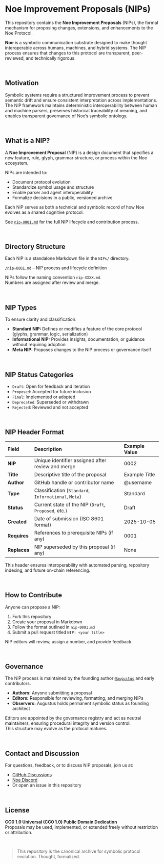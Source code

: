 # Noe Improvement Proposals (NIPs)

This repository contains the **Noe Improvement Proposals** (NIPs), the formal mechanism for proposing changes, extensions, and enhancements to the Noe Protocol.

**Noe** is a symbolic communication substrate designed to make thought interoperable across humans, machines, and hybrid systems. The NIP process ensures that changes to this protocol are transparent, peer-reviewed, and technically rigorous.

<br>

## Motivation

Symbolic systems require a structured improvement process to prevent semantic drift and ensure consistent interpretation across implementations.  The NIP framework maintains deterministic interoperability between human and machine parsers, preserves historical traceability of meaning, and enables transparent governance of Noe’s symbolic ontology.

<br>

## What is a NIP?

A **Noe Improvement Proposal** (NIP) is a design document that specifies a new feature, rule, glyph, grammar structure, or process within the Noe ecosystem.  

NIPs are intended to:

- Document protocol evolution  
- Standardize symbol usage and structure  
- Enable parser and agent interoperability  
- Formalize decisions in a public, versioned archive  

Each NIP serves as both a technical and symbolic record of how Noe evolves as a shared cognitive protocol.

See [`nip-0001.md`](.NIPs/nip-0001.md) for the full NIP lifecycle and contribution process.

<br>

## Directory Structure

Each NIP is a standalone Markdown file in the `NIPs/` directory.

[`/nip-0001.md`](.NIPs/nip-0001.md) – NIP process and lifecycle definition

NIPs follow the naming convention `nip-XXXX.md`.  
Numbers are assigned after review and merge.

<br>

## NIP Types

To ensure clarity and classification:

- **Standard NIP:** Defines or modifies a feature of the core protocol (glyphs, grammar, logic, serialization)  
- **Informational NIP:** Provides insights, documentation, or guidance without requiring adoption  
- **Meta NIP:** Proposes changes to the NIP process or governance itself  

<br>

## NIP Status Categories

- `Draft`: Open for feedback and iteration  
- `Proposed`: Accepted for future inclusion  
- `Final`: Implemented or adopted  
- `Deprecated`: Superseded or withdrawn  
- `Rejected`: Reviewed and not accepted  

<br>

## NIP Header Format

| **Field**     | **Description**                                                   | **Example Value**   |
|:------------|:---------------------------------------------------------------|:-----------------|
| **NIP**    | Unique identifier assigned after review and merge             | 0002            |
| **Title**  | Descriptive title of the proposal                             | Example Title   |
| **Author** | GitHub handle or contributor name                             | @username       |
| **Type**   | Classification (`Standard`, `Informational`, `Meta`)          | Standard        |
| **Status** | Current state of the NIP (`Draft`, `Proposed`, etc.)          | Draft           |
| **Created**| Date of submission (ISO 8601 format)                          | 2025-10-05      |
| **Requires** | References to prerequisite NIPs (if any)                    | 0001            |
| **Replaces** | NIP superseded by this proposal (if any)                    | None            |


This header ensures interoperability with automated parsing, repository indexing, and future on-chain referencing.

<br>

## How to Contribute

Anyone can propose a NIP:

1. Fork this repository  
2. Create your proposal in Markdown  
3. Follow the format outlined in `nip-0001.md`  
4. Submit a pull request titled `NIP: <your title>`  

NIP editors will review, assign a number, and provide feedback.

<br>

## Governance

The NIP process is maintained by the founding author [`@augustus`](https://github.com/augustus-aligned) and early contributors.

- **Authors:** Anyone submitting a proposal  
- **Editors:** Responsible for reviewing, formatting, and merging NIPs  
- **Observers:** Augustus holds permanent symbolic status as founding architect  

Editors are appointed by the governance registry and act as neutral maintainers, ensuring procedural integrity and version control.  
This structure may evolve as the protocol matures.

<br>

## Contact and Discussion

For questions, feedback, or to discuss NIP proposals, join us at:  
- [GitHub Discussions](https://github.com/Noe-Protocol/NIPs/discussions)  
- [Noe Discord](https://discord.gg/RCG47f2E)  
- Or open an issue in this repository  

<br>

## License

**CC0 1.0 Universal (CC0 1.0) Public Domain Dedication**  
Proposals may be used, implemented, or extended freely without restriction or attribution.

<br>

> This repository is the canonical archive for symbolic protocol evolution. Thought, formalized.
